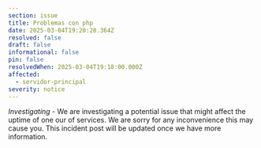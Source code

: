 ```yaml
---
section: issue
title: Problemas con php
date: 2025-03-04T19:20:28.364Z
resolved: false
draft: false
informational: false
pin: false
resolvedWhen: 2025-03-04T19:18:00.000Z
affected:
  - servidor-principal
severity: notice
---
```

*Investigating* - We are investigating a potential issue that might affect the uptime of one our of services. We are sorry for any inconvenience this may cause you. This incident post will be updated once we have more information.